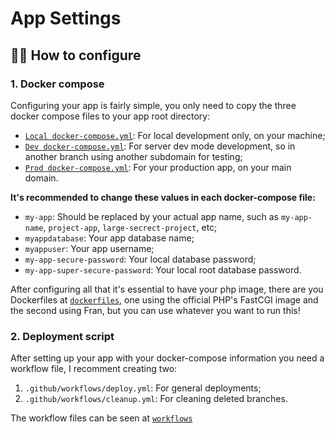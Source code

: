 # App Settings

## 🕵️‍♂️ How to configure

### 1. Docker compose
Configuring your app is fairly simple, you only need to copy the three docker compose files to your app root directory:
* [`Local docker-compose.yml`](docker-compose.local.yml): For local development only, on your machine;
* [`Dev docker-compose.yml`](docker-compose.dev.yml): For server dev mode development, so in another branch using another subdomain for testing;
* [`Prod docker-compose.yml`](docker-compose.prod.yml): For your production app, on your main domain.

**It's recommended to change these values in each docker-compose file:**
* `my-app`: Should be replaced by your actual app name, such as `my-app-name`, `project-app`, `large-secrect-project`, etc;
* `myappdatabase`: Your app database name;
* `myappuser`: Your app username;
* `my-app-secure-password`: Your local database password;
* `my-app-super-secure-password`: Your local root database password.

After configuring all that it's essential to have your php image, there are you Dockerfiles at [`dockerfiles`](dockerfiles), one using the official PHP's FastCGI image and the second using Fran, but you can use whatever you want to run this!

### 2. Deployment script

After setting up your app with your docker-compose information you need a workflow file, I recomment creating two:
1. `.github/workflows/deploy.yml`: For general deployments;
1. `.github/workflows/cleanup.yml`: For cleaning deleted branches.

The workflow files can be seen at [`workflows`](workflows)